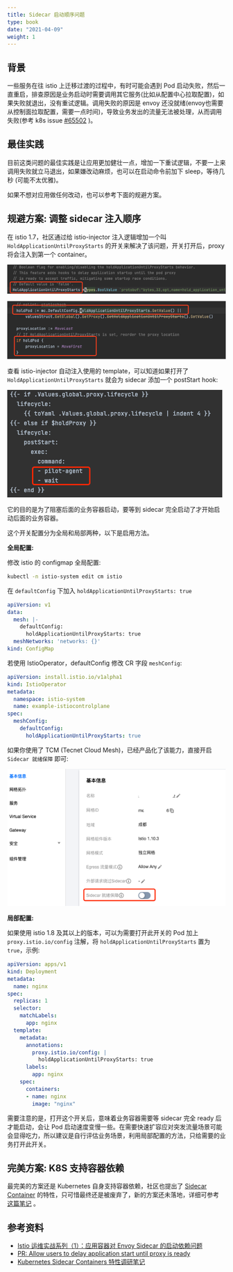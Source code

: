```yaml
---
title: Sidecar 启动顺序问题
type: book
date: "2021-04-09"
weight: 1
---
```


## 背景

一些服务在往 istio 上迁移过渡的过程中，有时可能会遇到 Pod 启动失败，然后一直重启，排查原因是业务启动时需要调用其它服务(比如从配置中心拉取配置)，如果失败就退出，没有重试逻辑。调用失败的原因是 envoy 还没就绪(envoy也需要从控制面拉取配置，需要一点时间)，导致业务发出的流量无法被处理，从而调用失败(参考 k8s issue [#65502](https://github.com/kubernetes/kubernetes/issues/65502) )。

## 最佳实践

目前这类问题的最佳实践是让应用更加健壮一点，增加一下重试逻辑，不要一上来调用失败就立马退出，如果嫌改动麻烦，也可以在启动命令前加下 sleep，等待几秒 (可能不太优雅)。

如果不想对应用做任何改动，也可以参考下面的规避方案。

## 规避方案: 调整 sidecar 注入顺序

在 istio 1.7，社区通过给 istio-injector 注入逻辑增加一个叫 `HoldApplicationUntilProxyStarts` 的开关来解决了该问题，开关打开后，proxy 将会注入到第一个 container。

![](1.png)

![](2.png)

查看 istio-injector 自动注入使用的 template，可以知道如果打开了 `HoldApplicationUntilProxyStarts` 就会为 sidecar 添加一个 postStart hook:

![](3.png)

它的目的是为了阻塞后面的业务容器启动，要等到 sidecar 完全启动了才开始启动后面的业务容器。

这个开关配置分为全局和局部两种，以下是启用方法。

**全局配置:**

修改 istio 的 configmap 全局配置:

``` bash
kubectl -n istio-system edit cm istio
```

在 `defaultConfig` 下加入 `holdApplicationUntilProxyStarts: true`

``` yaml
apiVersion: v1
data:
  mesh: |-
    defaultConfig:
      holdApplicationUntilProxyStarts: true
  meshNetworks: 'networks: {}'
kind: ConfigMap
```

若使用 IstioOperator，defaultConfig 修改 CR 字段 `meshConfig`:

``` yaml
apiVersion: install.istio.io/v1alpha1
kind: IstioOperator
metadata:
  namespace: istio-system
  name: example-istiocontrolplane
spec:
  meshConfig:
    defaultConfig:
      holdApplicationUntilProxyStarts: true
```

如果你使用了 TCM (Tecnet Cloud Mesh)，已经产品化了该能力，直接开启 `Sidecar 就绪保障` 即可:

![](4.png)

**局部配置:**

如果使用 istio 1.8 及其以上的版本，可以为需要打开此开关的 Pod 加上 `proxy.istio.io/config` 注解，将 `holdApplicationUntilProxyStarts` 置为 `true`，示例:

```yaml
apiVersion: apps/v1
kind: Deployment
metadata:
  name: nginx
spec:
  replicas: 1
  selector:
    matchLabels:
      app: nginx
  template:
    metadata:
      annotations:
        proxy.istio.io/config: |
          holdApplicationUntilProxyStarts: true
      labels:
        app: nginx
    spec:
      containers:
      - name: nginx
        image: "nginx"
```

需要注意的是，打开这个开关后，意味着业务容器需要等 sidecar 完全 ready 后才能启动，会让 Pod 启动速度变慢一些。在需要快速扩容应对突发流量场景可能会显得吃力，所以建议是自行评估业务场景，利用局部配置的方法，只给需要的业务打开此开关。

## 完美方案: K8S 支持容器依赖

最完美的方案还是 Kubernetes 自身支持容器依赖，社区也提出了 [Sidecar Container](https://github.com/kubernetes/enhancements/issues/753) 的特性，只可惜最终还是被废弃了，新的方案还未落地，详细可参考 [这篇笔记](https://imroc.cc/k8s/kep/sidecar-containers/) 。


## 参考资料

* [Istio 运维实战系列（1）：应用容器对 Envoy Sidecar 的启动依赖问题](https://zhaohuabing.com/post/2020-09-05-istio-sidecar-dependency/#%E8%A7%A3%E5%86%B3%E6%96%B9%E6%A1%88)
* [PR: Allow users to delay application start until proxy is ready](https://github.com/istio/istio/pull/24737)
* [Kubernetes Sidecar Containers 特性调研笔记](https://imroc.cc/k8s/kep/sidecar-containers/)